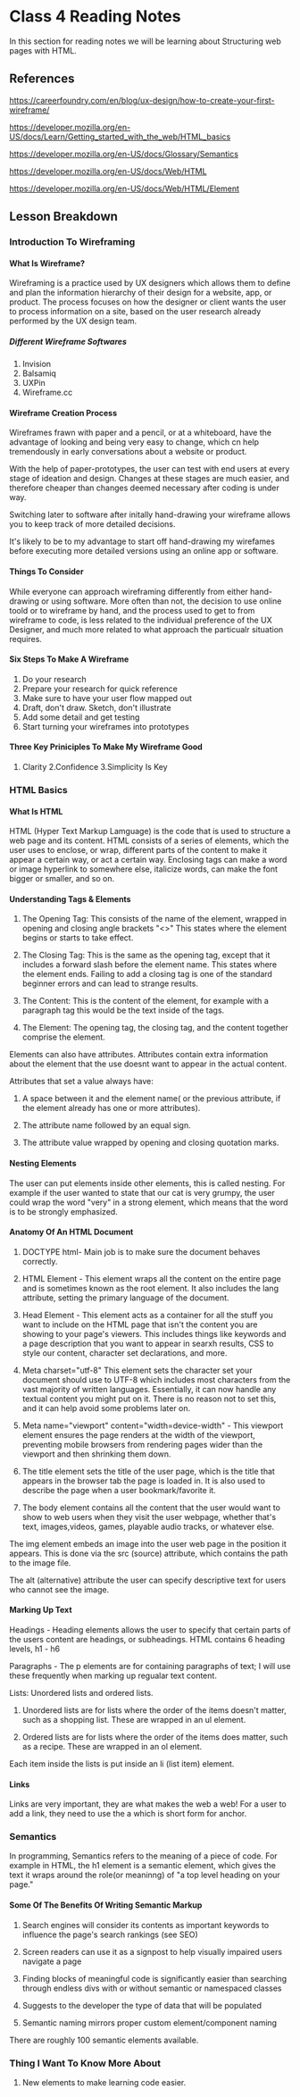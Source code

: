# Class 4 Reading Notes

In this section for reading notes we will be learning about Structuring web pages with HTML.

## References  

https://careerfoundry.com/en/blog/ux-design/how-to-create-your-first-wireframe/  

https://developer.mozilla.org/en-US/docs/Learn/Getting_started_with_the_web/HTML_basics 

https://developer.mozilla.org/en-US/docs/Glossary/Semantics

https://developer.mozilla.org/en-US/docs/Web/HTML

https://developer.mozilla.org/en-US/docs/Web/HTML/Element

## Lesson Breakdown  

### Introduction To Wireframing  

#### What Is Wireframe?

Wireframing is a practice used by UX designers which allows them to define and plan the information hierarchy of their design for a website, app, or product. The process focuses on how the designer or client wants the user to process information on a site, based on the user research already performed by the UX design team.

##### Different Wireframe Softwares  

1. Invision  
2. Balsamiq
3. UXPin
4. Wireframe.cc

#### Wireframe Creation Process

Wireframes frawn with paper and a pencil, or at a whiteboard, have the advantage of looking and being very easy to change, which cn help tremendously in early conversations about a website or product.

With the help of paper-prototypes, the user can test with end users at every stage of ideation and design. Changes at these stages are much easier, and therefore cheaper than changes deemed necessary after coding is under way.

Switching later to software after initally hand-drawing your wireframe allows you to keep track of more detailed decisions.

It's likely to be to my advantage to start off hand-drawing my wirefames before executing more detailed versions using an online app or software.

#### Things To Consider  

While everyone can approach wireframing differently from either hand-drawing or using software. More often than not, the decision to use online toold or to wireframe by hand, and the process used to get to from wireframe to code, is less related to the individual preference of the UX Designer, and much more related to what approach the particualr situation requires.

#### Six Steps To Make A Wireframe

1. Do your research  
2. Prepare your research for quick reference  
3. Make sure to have your user flow mapped out
4. Draft, don't draw. Sketch, don't illustrate
5. Add some detail and get testing
6. Start turning your wireframes into prototypes

#### Three Key Priniciples To Make My Wireframe Good

1. Clarity
2.Confidence
3.Simplicity Is Key

### HTML Basics  

#### What Is HTML  

HTML (Hyper Text Markup Lamguage) is the code that is used to structure a web page and its content. HTML consists of a series of elements, which the user uses to enclose, or wrap, different parts of the content to make it appear a certain way, or act a certain way. Enclosing tags can make a word or image hyperlink to somewhere else, italicize words, can make the font bigger or smaller, and so on.

#### Understanding Tags & Elements  

1. The Opening Tag: This consists of the name of the element, wrapped in opening and closing angle brackets "<>" This states where the element begins or starts to take effect.

2. The Closing Tag: This is the same as the opening tag, except that it includes a forward slash before the element name. This states where the element ends. Failing to add a closing tag is one of the standard beginner errors and can lead to strange results.

3. The Content: This is the content of the element, for example with a paragraph tag this would be the text inside of the tags.

4. The Element: The opening tag, the closing tag, and the content together comprise the element.

Elements can also have attributes. Attributes contain extra information about the element that the use doesnt want to appear in the actual content.  

Attributes that set a value always have:

1. A space between it and the element name( or the previous attribute, if the element already has one or more attributes).

2. The attribute name followed by an equal sign.  

3. The attribute value wrapped by opening and closing quotation marks.  

#### Nesting Elements  

The user can put elements inside other elements, this is called nesting. For example if the user wanted to state that our cat is very grumpy, the user could wrap the word "very" in a strong element, which means that the word is to be strongly emphasized.

#### Anatomy Of An HTML Document  

1. DOCTYPE html- Main job is to make sure the document behaves correctly.

2. HTML Element - This element wraps all the content on the entire page and is sometimes known as the root element. It also includes the lang attribute, setting the primary language of the document.

3. Head Element - This element acts as  a container for all the stuff you want to include on the HTML page that isn't the content you are showing to your page's viewers. This includes things like keywords and a page description that you want to appear in searxh results, CSS to style our content, character set declarations, and more.  

4. Meta charset="utf-8" This element sets the character set your document should use to UTF-8 which includes most characters from the vast majority of written languages. Essentially, it can now handle any textual content you might put on it. There is no reason not to set this, and it can help avoid some problems later on.

5. Meta name="viewport" content="width=device-width" - This viewport element ensures the page renders at the width of the viewport, preventing mobile browsers from rendering pages wider than the viewport and then shrinking them down.

6. The title element sets the title of the user page, which is the title that appears in the browser tab the page is loaded in. It is also used to describe the page when a user bookmark/favorite it.  

7. The body element contains all the content that the user would want to show to web users when they visit the user webpage, whether that's text, images,videos, games, playable audio tracks, or whatever else.

The img element embeds an image into the user web page in the position it appears. This is done via the src (source) attribute, which contains the path to the image file.

The alt (alternative) attribute the user can specify descriptive text for users who cannot see the image.

#### Marking Up Text

Headings - Heading elements allows the user to specify that certain parts of the users content are headings, or subheadings. HTML contains 6 heading levels, h1 - h6

Paragraphs - The p elements are for containing paragraphs of text; I will use these frequently when marking up regualar text content.

Lists: Unordered lists and ordered lists.

1. Unordered lists are for lists where the order of the items doesn't matter, such as a shopping list. These are wrapped in an ul element.

2. Ordered lists are for lists where the order of the items does matter, such as a recipe. These are wrapped in an ol element.

Each item inside the lists is put inside an li (list item) element.

#### Links

Links are very important, they are what makes the web a web! For a user to add a link, they need to use the a which is short form for anchor.

### Semantics  

In programming, Semantics refers to the meaning of a piece of code. For example in HTML, the h1 element is a semantic element, which gives the text it wraps around the role(or meaninng) of "a top level heading on your page."

#### Some Of The Benefits Of Writing Semantic Markup

1. Search engines will consider its contents as important keywords to influence the page's search rankings (see SEO)

2. Screen readers can use it as a signpost to help visually impaired users navigate a page

3. Finding blocks of meaningful code is significantly easier than searching through endless divs with or without semantic or namespaced classes

4. Suggests to the developer the type of data that will be populated

5. Semantic naming mirrors proper custom element/component naming

There are roughly 100 semantic elements available.

### Thing I Want To Know More About

1. New elements to make learning code easier.  
